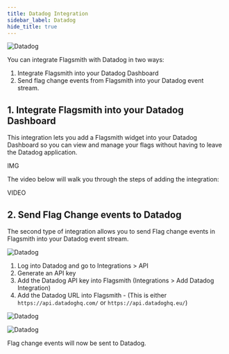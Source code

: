 ```yaml
---
title: Datadog Integration
sidebar_label: Datadog
hide_title: true
---
```


![Datadog](/img/integrations/datadog/datadog-logo.svg)

You can integrate Flagsmith with Datadog in two ways:

1. Integrate Flagsmith into your Datadog Dashboard
2. Send flag change events from Flagsmith into your Datadog event stream.

## 1. Integrate Flagsmith into your Datadog Dashboard

This integration lets you add a Flagsmith widget into your Datadog Dashboard so you can view and manage your flags
without having to leave the Datadog application.

IMG

The video below will walk you through the steps of adding the integration:

VIDEO

## 2. Send Flag Change events to Datadog

The second type of integration allows you to send Flag change events in Flagsmith into your Datadog event stream.

![Datadog](/img/integrations/datadog/datadog-3.png)

1. Log into Datadog and go to Integrations > API
2. Generate an API key
3. Add the Datadog API key into Flagsmith (Integrations > Add Datadog Integration)
4. Add the Datadog URL into Flagsmith - (This is either `https://api.datadoghq.com/` or `https://api.datadoghq.eu/`)

![Datadog](/img/integrations/datadog/datadog-1.png)

![Datadog](/img/integrations/datadog/datadog-2.png)

Flag change events will now be sent to Datadog.
